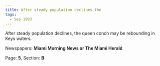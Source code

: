 ```yaml
---  
title: After steady population declines the  
tags:  
  - Sep 1993  
---  
```

  
After steady population declines, the queen conch may be rebounding in Keys waters.  
  
Newspapers: **Miami Morning News or The Miami Herald**  
  
Page: **5**, Section: **B** 
